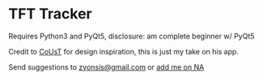 # TFT Tracker

Requires Python3 and PyQt5, disclosure: am complete beginner w/ PyQt5

Credit to [CoUsT](https://tfthub.online/) for design inspiration, this is just my take on his app. 

Send suggestions to zyonsis@gmail.com or [add me on NA](https://lolchess.gg/profile/na/zyonsis)
